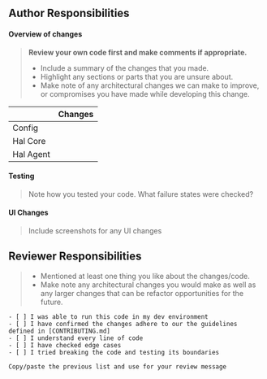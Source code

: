 ## Author Responsibilities

<!---
┏━━━━━━━━━━━━━━━━━━━━━━━━━━━━━━━━━━━━━━━━━━━━━━━━┓
┃     REPLACE ALL BLOCKQUOTES WITH YOUR TEXT     ┃
┗━━━━━━━━━━━━━━━━━━━━━━━━━━━━━━━━━━━━━━━━━━━━━━━━┛
-->

#### Overview of changes

> **Review your own code first and make comments if appropriate.**  
> - Include a summary of the changes that you made.
> - Highlight any sections or parts that you are unsure about.
> - Make note of any architectural changes we can make to improve, or compromises you have made while developing this change.

|               | Changes
| ------------- | -------
| Config        |
| Hal Core      |
| Hal Agent     |


#### Testing

> Note how you tested your code. What failure states were checked?

#### UI Changes

> Include screenshots for any UI changes

## Reviewer Responsibilities

> - Mentioned at least one thing you like about the changes/code.
> - Make note any architectural changes you would make as well as any larger changes that can be refactor opportunities for the future.

```
- [ ] I was able to run this code in my dev environment
- [ ] I have confirmed the changes adhere to our the guidelines defined in [CONTRIBUTING.md]
- [ ] I understand every line of code
- [ ] I have checked edge cases
- [ ] I tried breaking the code and testing its boundaries

Copy/paste the previous list and use for your review message
```
